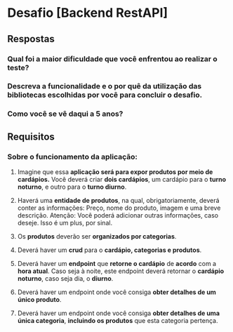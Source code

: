 # Desafio [Backend RestAPI]

## Respostas

### Qual foi a maior dificuldade que você enfrentou ao realizar o teste?

### Descreva a funcionalidade e o por quê da utilização das bibliotecas escolhidas por você para concluir o desafio.

### Como você se vê daqui a 5 anos?

## Requisitos

### Sobre o funcionamento da aplicação:

1. Imagine que essa **aplicação será para expor produtos por meio
   de cardápios.** Você deverá criar **dois cardápios**, um cardápio
   para o **turno noturno**, e outro para o **turno diurno**.

2. Haverá uma **entidade de produtos**, na qual, obrigatoriamente,
   deverá conter as informações: Preço, nome do produto,
   imagem e uma breve descrição. Atenção: Você poderá
   adicionar outras informações, caso deseje. Isso é um plus, por
   sinal.

3. Os **produtos** deverão ser **organizados por categorias**.

4. Deverá haver um **crud** para o **cardápio, categorias e produtos**.

5. Deverá haver um **endpoint** que **retorne o cardápio** de **acordo**
   com a **hora atual**. Caso seja à noite, este endpoint deverá
   retornar o **cardápio noturno**, caso seja dia, o **diurno**.

6. Deverá haver um endpoint onde você consiga **obter detalhes
   de um único produto**.

7. Deverá haver um endpoint onde você consiga **obter detalhes
   de uma única categoria**, **incluindo os produtos** que esta
   categoria pertença.
